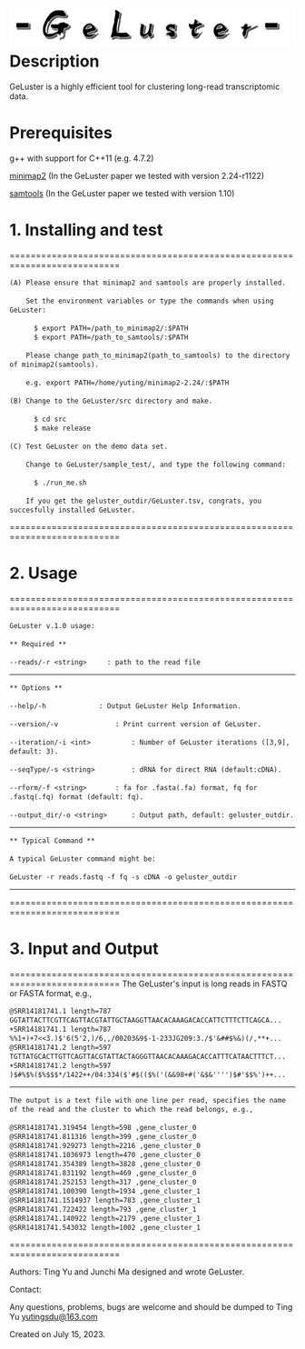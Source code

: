 ![logo](geluster.png)
Description
================

GeLuster is a highly efficient tool for clustering long-read transcriptomic data.


Prerequisites
================

  g++ with support for C++11 (e.g. 4.7.2)
 
  [minimap2][minimap] (In the GeLuster paper we tested with version 2.24-r1122)
  
  [samtools][samtools] (In the GeLuster paper we tested with version 1.10)

# 1. Installing and test
===========================================================================
    
    (A) Please ensure that minimap2 and samtools are properly installed. 
        
        Set the environment variables or type the commands when using GeLuster:

          $ export PATH=/path_to_minimap2/:$PATH
          $ export PATH=/path_to_samtools/:$PATH

        Please change path_to_minimap2(path_to_samtools) to the directory of minimap2(samtools).
     
        e.g. export PATH=/home/yuting/minimap2-2.24/:$PATH
        
    (B) Change to the GeLuster/src directory and make.
    
          $ cd src
          $ make release
          
    (C) Test GeLuster on the demo data set.
        
        Change to GeLuster/sample_test/, and type the following command:
        
          $ ./run_me.sh
          
        If you get the geluster_outdir/GeLuster.tsv, congrats, you succesfully installed GeLuster.
      
        
===========================================================================

# 2. Usage 
===========================================================================
    
    GeLuster v.1.0 usage:

    ** Required **
    
    --reads/-r <string>		: path to the read file
---------------------------------------------------------------------------

    ** Options **
    
    --help/-h			  : Output GeLuster Help Information.

    --version/-v			  : Print current version of GeLuster.

    --iteration/-i <int>		  : Number of GeLuster iterations ([3,9], default: 3).

    --seqType/-s <string>		  : dRNA for direct RNA (default:cDNA).

    --rform/-f <string>		  : fa for .fasta(.fa) format, fq for .fastq(.fq) format (default: fq).

    --output_dir/-o <string>	  : Output path, default: geluster_outdir.

---------------------------------------------------------------------------

    ** Typical Command **
    
    A typical GeLuster command might be:

    GeLuster -r reads.fastq -f fq -s cDNA -o geluster_outdir

---------------------------------------------------------------------------

===========================================================================

# 3. Input and Output 
===========================================================================
    The GeLuster's input is long reads in FASTQ or FASTA format, e.g.,
    
    @SRR14181741.1 length=787
    GGTATTACTTCGTTCAGTTACGTATTGCTAAGGTTAACACAAAGACACCATTCTTTCTTCAGCA...
    +SRR14181741.1 length=787
    %%1+)+7<<3.)$'6(5'2,)/6,,/00203&9$-1-233JG209:3./$'&##$%&)(/,**+...
    @SRR14181741.2 length=597
    TGTTATGCACTTGTTCAGTTACGTATTACTAGGGTTAACACAAAGACACCATTTCATAACTTTCT...
    +SRR14181741.2 length=597
    )$#%$%($%$$$*/1422++/04:334($'#$(($%('(&&98+#('&$&'''')$#'$$%')++...

---------------------------------------------------------------------------  
    
    The output is a text file with one line per read, specifies the name of the read and the cluster to which the read belongs, e.g.,
    
    @SRR14181741.319454 length=598 ,gene_cluster_0
    @SRR14181741.811316 length=399 ,gene_cluster_0
    @SRR14181741.929273 length=2216 ,gene_cluster_0
    @SRR14181741.1036973 length=470 ,gene_cluster_0
    @SRR14181741.354389 length=3828 ,gene_cluster_0
    @SRR14181741.831192 length=469 ,gene_cluster_0
    @SRR14181741.252153 length=317 ,gene_cluster_0
    @SRR14181741.100390 length=1934 ,gene_cluster_1
    @SRR14181741.1514937 length=783 ,gene_cluster_1
    @SRR14181741.722422 length=793 ,gene_cluster_1
    @SRR14181741.140922 length=2179 ,gene_cluster_1
    @SRR14181741.543032 length=1002 ,gene_cluster_1
    
    
===========================================================================
    
Authors: Ting Yu and Junchi Ma designed and wrote GeLuster.
 
Contact:
 
Any questions, problems, bugs are welcome and should be dumped to Ting Yu <yutingsdu@163.com>
 
Created on July 15, 2023.

 [minimap]: https://github.com/lh3/minimap2/releases
 [samtools]: https://github.com/samtools/samtools/releases
 